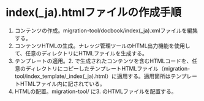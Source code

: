 # index(_ja).htmlファイルの作成手順

1. コンテンツの作成。migration-tool/docbook/index(_ja).xmlファイルを編集する。
2. コンテンツHTMLの生成。ナレッジ管理ツールのHTML出力機能を使用して、任意のディレクトリにHTMLファイルを生成する。
3. テンプレートの適用。2. で生成されたコンテンツを含むHTMLコードを、任意のディレクトリにコピーしたテンプレートHTMLファイル（migration-tool/index_template/_index(_ja).html）に適用する。適用箇所はテンプレートHTMLファイル内に記されている。
4. HTMLの配置。migration-tool/ に3. のHTMLファイルを配置する。

